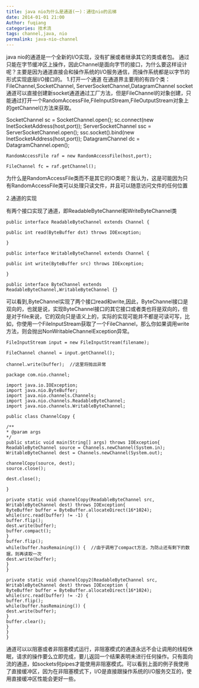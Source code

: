 ```yaml
---
title: java nio为什么是通道(一)：通往nio的云梯
date: 2014-01-01 21:00
Author: fuqiang
categories: 技术流
tags: channel,java, nio
permalink: java-nio-channel
---
```



java nio的通道是一个全新的I/O实现，没有扩展或者继承其它的类或者包。
通过只能在字节缓冲区上操作，因此Channel是面向字节的接口，为什么要这样设计呢？主要是因为通道直接会和操作系统的I/O服务通信，而操作系统都是以字节的形式实现底层I/O接口的。
1.打开一个通道 在通道界主要用的有四个类：FileChannel,SocketChannel,
ServerSocketChannel,DatagramChannel
socket通道可以直接创建新socket通道通过工厂方法，但是FileChannel的对象创建，只能通过打开一个RandomAccessFile,FileInputStream,FileOutputStream对象上的getChannel()方法来获取。

</p>
    SocketChannel sc = SocketChannel.open();
    sc.connect(new InetSocketAddress(host,port));
    ServerSocketChannel ssc = ServerSocketChannel.open();
    ssc.socket().bind(new InetSocketAddress(host,port));
    DatagramChannel dc = DatagramChannel.open();

    RandomAccessFile raf = new RandomAccessFile(host,port);
    
    FileChannel fc = raf.getChannel();

为什么是RandomAccessFile类而不是其它的IO类呢？我认为，这是可能因为只有RandomAccessFile类可以处理只读文件，并且可以随意访问文件的任何位置

<!--more--> 2.通道的实现
有两个接口实现了通道，即ReadableByteChannel和WriteByteChannel类

    public interface ReadableByteChannel extends Channel {
    
    public int read(ByteBuffer dst) throws IOException;
    
    }
    
    public interface WritableByteChannel extends Channel {
    
    public int write(ByteBuffer src) throws IOException;
    
    }
    
    public interface ByteChannel extends ReadableByteChannel,WritableByteChannel {}

可以看到,ByteChannel实现了两个接口read和write,因此，ByteChannel接口是双向的，也就是说，实现ByteChannel接口的其它接口或者类也将是双向的，但是对于file来说，它的双向只是语义上的，实际的实现可能并不都是可读可写，比如，你使用一个FileInputStream获取了一个FileChannel，那么你如果调用write方法，则会抛出NonWritableChannelException异常。

    FileInputStream input = new FileInputStream(filename);
    
    FileChannel channel = input.getChannel();
    
    channel.write(buffer);  //这里将抛出异常
    
    package com.nio.channel;
    
    import java.io.IOException;
    import java.nio.ByteBuffer;
    import java.nio.channels.Channels;
    import java.nio.channels.ReadableByteChannel;
    import java.nio.channels.WritableByteChannel;
    
    public class ChannelCopy {
    
    /**
    * @param args
    */
    public static void main(String[] args) throws IOException{
    ReadableByteChannel source = Channels.newChannel(System.in);
    WritableByteChannel dest = Channels.newChannel(System.out);
    
    channelCopy(source, dest);
    source.close();
    
    dest.close();
    
    }
    
    private static void channelCopy(ReadableByteChannel src, WritableByteChannel dest) throws IOException{
    ByteBuffer buffer = ByteBuffer.allocateDirect(16*1024);
    while(src.read(buffer) != -1) {
    buffer.flip();
    dest.write(buffer);
    buffer.compact();
    }
    buffer.flip();
    while(buffer.hasRemaining()) {  //由于调用了compact方法，为防止还有剩下的数据，则再读取一次
    dest.write(buffer);
    }
    }
    
    private static void channelCopy2(ReadableByteChannel src, WritableByteChannel dest) throws IOException {
    ByteBuffer buffer = ByteBuffer.allocateDirect(16*1024);
    while(src.read(buffer) != -2) {
    buffer.flip();
    while(buffer.hasRemaining()) {
    dest.write(buffer);
    }
    buffer.clear();
    }
    }
    }

通道可以以阻塞或者非阻塞模式运行，非阻塞模式的通道永远不会让调用的线程休眠，请求的操作要么立即完成，要儿返回一个结果表明未进行任何操作。只有面向流的通道，如sockets何pipes才能使用非阻塞模式。可以看到上面的例子我使用了直接缓冲区，因为在非阻塞模式下，I/O是直接跟操作系统的I/O服务交互的，使用直接缓冲区性能会更好一些。

